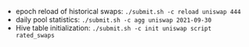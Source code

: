 - epoch reload of historical swaps: `./submit.sh -c reload uniswap 444`
- daily pool statistics: `./submit.sh -c agg uniswap 2021-09-30`
- Hive table initialization: `./submit.sh -c init uniswap script rated_swaps`

